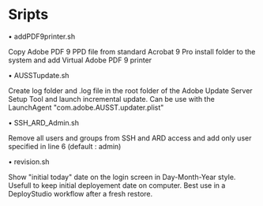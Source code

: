 Sripts
==========

• addPDF9printer.sh

Copy Adobe PDF 9 PPD file from standard Acrobat 9 Pro install folder to the system and add Virtual Adobe PDF 9 printer


• AUSSTupdate.sh

Create log folder and .log file in the root folder of the Adobe Update Server Setup Tool and launch incremental update.
Can be use with the LaunchAgent "com.adobe.AUSST.updater.plist"

• SSH_ARD_Admin.sh

Remove all users and groups from SSH and ARD access and add only user specified in line 6 (default : admin)


• revision.sh

Show "initial today" date on the login screen in Day-Month-Year style.
Usefull to keep initial deployement date on computer. Best use in a DeployStudio workflow after a fresh restore.